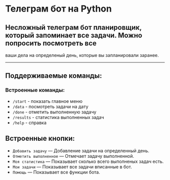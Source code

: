 # Телеграм бот на Python

## Несложный телеграм бот планировщик, который запоминает все задачи. Можно попросить посмотреть все 
ваши дела на определеный день, которые вы запланировали заранее.

---

## Поддерживаемые команды:

### Встроенные команды:

- `/start` - показать главное меню
- `/data` - посмотреть задачи на дату
- `/done` - отметить выполненную задачу
- `/results` - статистика выполненных задач
- `/help` - справка


## Встроенные кнопки:

- `Добавить задачу` — Добавление задачи на определенный день.  
- `Отметить выполненное` — Отмечает задачу выполненной.
- `Моя статистика` — Показывает сколько всего выполненых задач есть. 
- `Мои задачи` — Показывает все задачи вписанные в бот. 
- `Помощь` — Показывает все функции бота.

